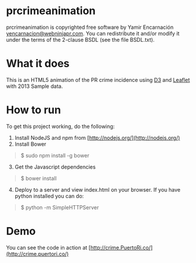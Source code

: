 prcrimeanimation
================

prcrimeanimation is copyrighted free software by Yamir Encarnación <yencarnacion@webninjapr.com>. You can redistribute it and/or modify it under the terms of the 2-clause BSDL (see the file BSDL.txt).

What it does
=====

This is an HTML5 animation of the PR crime incidence using [D3](http://d3js.org/) and [Leaflet](http://leafletjs.com/) with 2013 Sample data.


How to run
=====

To get this project working, do the following:

1. Install NodeJS and npm from [http://nodejs.org/](http://nodejs.org/)
2. Install Bower
>$ sudo npm install -g bower
3. Get the Javascript dependencies
>$ bower install
4. Deploy to a server and view index.html on your browser. If you have python installed you can do: 
>$ python -m SimpleHTTPServer

Demo
=====

You can see the code in action at [http://crime.PuertoRi.co/](http://crime.puertori.co/)
